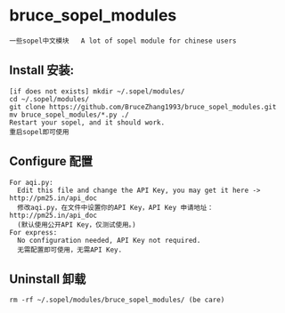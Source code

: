 # bruce_sopel_modules
    一些sopel中文模块   A lot of sopel module for chinese users

## Install 安装:
    [if does not exists] mkdir ~/.sopel/modules/
    cd ~/.sopel/modules/
    git clone https://github.com/BruceZhang1993/bruce_sopel_modules.git
    mv bruce_sopel_modules/*.py ./
    Restart your sopel, and it should work.
    重启sopel即可使用
    
## Configure 配置
    For aqi.py:
      Edit this file and change the API Key, you may get it here -> http://pm25.in/api_doc
      修改aqi.py，在文件中设置你的API Key，API Key 申请地址：http://pm25.in/api_doc
      (默认使用公开API Key，仅测试使用。)
    For express:
      No configuration needed, API Key not required.
      无需配置即可使用，无需API Key.
    
## Uninstall 卸载
    rm -rf ~/.sopel/modules/bruce_sopel_modules/ (be care)
